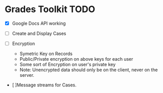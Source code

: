 Grades Toolkit TODO
==============

- [x] Google Docs API working

- [ ] Create and Display Cases
    
- [ ] Encryption
    * Symetric Key on Records
    * Public/Private encryption on above keys for each user
    * Some sort of Encryption on user's private key
    * Note: Unencrypted data should only be on the client, never on the server.

- [ ]Message streams for Cases.